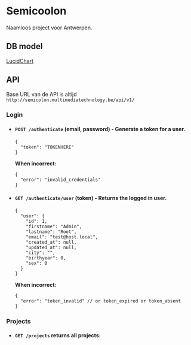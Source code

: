 # Semicoolon
Naamloos project voor Antwerpen.

## DB model
[LucidChart](https://www.lucidchart.com/publicSegments/view/f0ecc069-a7d9-41ea-9374-55223f55f36e "Database Model")

## API
Base URL van de API is altijd `http://semicolon.multimediatechnology.be/api/v1/`

### Login
* #### `POST /authenticate` (email, password) - Generate a token for a user.
  ```
  {
    "token": "TOKENHERE"
  }
  ```
  **When incorrect:**
  ```
  {
    "error": "invalid_credentials"
  }
  ```

* #### `GET /authenticate/user` (token) - Returns the logged in user.
  ```
  {
    "user": {
      "id": 1,
      "firstname": "Admin",
      "lastname": "Root",
      "email": "test@host.local",
      "created_at": null,
      "updated_at": null,
      "city": "",
      "birthyear": 0,
      "sex": 0
    }
  }
  ```
  **When incorrect:**
  ```
  {
    "error": "token_invalid" // or token_expired or token_absent
  }
  ```
  
### Projects
* #### `GET /projects` returns all projects:
  ```

  ```